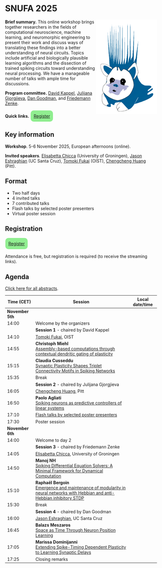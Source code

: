 # SNUFA 2025

<img align="right" width="499" style="max-width: 40%" src="/images/snufa_hog.gif">

**Brief summary.** This online workshop brings together researchers in the fields of computational neuroscience, machine learning, and neuromorphic engineering to present their work and discuss ways of translating these findings into a better understanding of neural circuits. Topics include artificial and biologically plausible learning algorithms and the dissection of trained spiking circuits toward understanding neural processing. We have a manageable number of talks with ample time for discussions.

**Program committee.** [David Kappel](https://www.ini.rub.de/the_institute/people/david-kappel/), [Julijana Gjorgjieva](https://www.mls.ls.tum.de/compneuro/home/), [Dan Goodman](https://neural-reckoning.org), and [Friedemann Zenke](https://zenkelab.org/).

**Quick links.** <span style="background: lightgreen; border-radius: 10px; padding: 10px; display: inline-block; margin: 1px;"><a href="https://www.eventbrite.co.uk/e/snufa-2025-tickets-1549418545579">Register</a></span>

## Key information

**Workshop**. 5-6 November 2025, European afternoons (online).


**Invited speakers**. 
[Elisabetta Chicca](https://www.rug.nl/research/zernike/bio-inspired-circuits-and-systems/chicca-group/?lang=en) (University of Groningen),
[Jason Eshraghian](https://ncg.ucsc.edu/jason-eshraghian-bio/) (UC Santa Cruz),
[Tomoki Fukai](https://www.oist.jp/research/research-units/ncbc) (OIST),
[Chengcheng Huang](https://www.mathematics.pitt.edu/people/chengcheng-huang) (Pitt).


## Format

* Two half days
* 4 invited talks
* 7 contributed talks
* Flash talks by selected poster presenters
* Virtual poster session


## Registration

<span style="background: lightgreen; border-radius: 10px; padding: 10px; display: inline-block; margin: 1px;"><a href="https://www.eventbrite.co.uk/e/snufa-2025-tickets-1549418545579">Register</a></span>

Attendance is free, but registration is required (to receive the streaming links).

<!--## Abstract voting

<span style="background: lightgreen; border-radius: 10px; padding: 10px; display: inline-block; margin: 1px;"><a href="https://imperial.eu.qualtrics.com/jfe/form/SV_bKJCYoETdtWGIyG">Vote for your preferred abstracts</a></span>

Please only vote once!-->

<!-- ## Abstract submission

**Deadline:** Sept 26, 2025 (anywhere on earth)

<span style="background: lightgreen; border-radius: 10px; padding: 10px; display: inline-block; margin: 1px;"><a href="https://forms.cloud.microsoft/e/XkZLavhaJe">Submit abstract</a></span>

Abstracts will be made publicly available at the end of the abstract submissions deadline for blinded public comments and ratings. We will select the most highly rated abstracts for contributed talks and flash talks, subject to maintaining a balance between the different fields of, broadly speaking, neuroscience, computer science and neuromorphic engineering. Abstracts not selected for a talk, and abstracts selected for a flash talk, will be presented as posters. -->

## Agenda

[Click here for all abstracts](all_abstracts.md).

<!--[Click here to open in Google Calendar](https://calendar.google.com/calendar/u/0?cid=OTYzMGJmOWIyZmJjZjNmNjE0ZDMzN2MyZTVmZjhmMWQ0NDYxZTMwYTM3OWNlNmJmZDA5YWVkMzg1MGJlN2IxMUBncm91cC5jYWxlbmRhci5nb29nbGUuY29t) (allows you to add to your own calendar).

[Click here to watch live on Crowdcast](https://www.crowdcast.io/c/snufa-2024).-->

<script language="javascript">
	function LT(d, t) {
		var date = new Date(d+' 2025 '+t+' UTC+1');
		document.write(date.toString());
	}
</script>

| Time (CET) | Session | Local date/time 
|------------|---------|-----------------
|**November 5th** |  |  
| 14:00 | Welcome by the organizers | <script language="javascript">LT('5 Nov', '14:00')</script> 
|       | **Session 1** - chaired by David Kappel |  
| 14:10 | [Tomoki Fukai](https://www.oist.jp/research/research-units/ncbc), OIST | <script language="javascript">LT('5 Nov', '14:10')</script> 
| 14:55 | **Christoph Miehl**<br/>[Assembly-based computations through contextual dendritic gating of plasticity](abstracts/christoph-miehl-assembly-based.md) | <script language="javascript">LT('5 Nov', '14:55')</script> 
| 15:15 | **Claudia Cusseddu**<br/>[Synaptic Plasticity Shapes Triplet Connectivity Motifs in Spiking Networks](abstracts/claudia-cusseddu-synaptic.md) | <script language="javascript">LT('5 Nov', '15:15')</script> 
| 15:35 | Break | <script language="javascript">LT('5 Nov', '15:35')</script> 
|       | **Session 2** - chaired by Julijana Gjorgjieva |  
| 16:05 | [Chengcheng Huang](https://www.mathematics.pitt.edu/people/chengcheng-huang), Pitt | <script language="javascript">LT('5 Nov', '16:05')</script> 
| 16:50 | **Paolo Agliati**<br/>[Spiking neurons as predictive controllers of linear systems](abstracts/paolo-agliati-spiking.md) | <script language="javascript">LT('5 Nov', '16:50')</script> 
| 17:10 | [Flash talks by selected poster presenters](all_abstracts.md) | <script language="javascript">LT('5 Nov', '17:10')</script> 
| 17:30 | Poster session | <script language="javascript">LT('5 Nov', '17:30')</script> 
|**November 6th** |  |  
| 14:00 | Welcome to day 2 | <script language="javascript">LT('6 Nov', '14:00')</script> 
|       | **Session 3** - chaired by Friedemann Zenke |  
| 14:05 | [Elisabetta Chicca](https://www.rug.nl/research/zernike/bio-inspired-circuits-and-systems/chicca-group/?lang=en), University of Groningen | <script language="javascript">LT('6 Nov', '14:05')</script> 
| 14:50 | **Manoj NH**<br/>[Spiking Differential Equation Solvers: A Minimal Framework for Dynamical Computation](abstracts/manoj-n-spiking.md) | <script language="javascript">LT('6 Nov', '14:50')</script> 
| 15:10 | **Raphaël Bergoin**<br/>[Emergence and maintenance of modularity in neural networks with Hebbian and anti-Hebbian inhibitory STDP](abstracts/raphaël-bergoin-emergence.md) | <script language="javascript">LT('6 Nov', '15:10')</script> 
| 15:30 | Break | <script language="javascript">LT('6 Nov', '15:30')</script> 
|       | **Session 4** - chaired by Dan Goodman |  
| 16:00 | [Jason Eshraghian](https://ncg.ucsc.edu/jason-eshraghian-bio/), UC Santa Cruz | <script language="javascript">LT('6 Nov', '16:00')</script> 
| 16:45 | **Balazs Meszaros**<br/>[Space as Time Through Neuron Position Learning](abstracts/balázs-mészáros-space.md) | <script language="javascript">LT('6 Nov', '16:45')</script> 
| 17:05 | **Marissa Dominijanni**<br/>[Extending Spike-Timing Dependent Plasticity to Learning Synaptic Delays](abstracts/marissa-dominijanni-extending.md) | <script language="javascript">LT('6 Nov', '17:05')</script> 
| 17:25 | Closing remarks | <script language="javascript">LT('6 Nov', '17:25')</script> 


